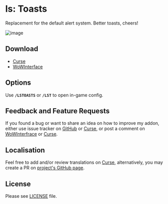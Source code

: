 # ls: Toasts

Replacement for the default alert system. Better toasts, cheers!

![image](https://i.imgur.com/PvzX6VF.gif)

## Download

- [Curse](https://www.curseforge.com/wow/addons/ls-toasts)
- [WoWInterface](http://www.wowinterface.com/downloads/info24123.html)

## Options

Use **`/LSTOASTS`** or **`/LST`** to open in-game config.

## Feedback and Feature Requests

If you found a bug or want to share an idea on how to improve my addon, either use issue tracker on [GitHub](https://github.com/ls-/ls_Toasts/issues) or [Curse](https://wow.curseforge.com/projects/ls-toasts/issues), or post a comment on [WoWInterfrace](http://www.wowinterface.com/downloads/info24123.html#comments) or [Curse](http://mods.curse.com/addons/wow/ls-toasts#comments).

## Localisation

Feel free to add and/or review translations on [Curse](https://wow.curseforge.com/addons/ls-toasts/localization/), alternatively, you may create a PR on [project's GitHub page](https://github.com/ls-/ls_Toasts/pulls).

## License

Please see [LICENSE](https://github.com/ls-/ls_Toasts/blob/master/LICENSE.txt) file.

